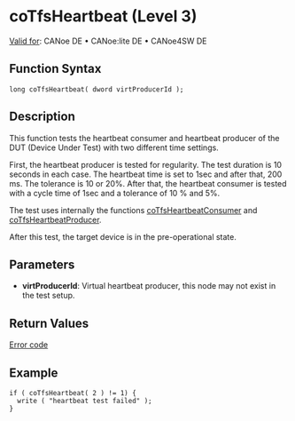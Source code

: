 # coTfsHeartbeat (Level 3)

[Valid for](../../../../Shared/FeatureAvailability.md): CANoe DE • CANoe:lite DE • CANoe4SW DE

## Function Syntax

```plaintext
long coTfsHeartbeat( dword virtProducerId );
```

## Description

This function tests the heartbeat consumer and heartbeat producer of the DUT (Device Under Test) with two different time settings.

First, the heartbeat producer is tested for regularity. The test duration is 10 seconds in each case. The heartbeat time is set to 1sec and after that, 200 ms. The tolerance is 10 or 20%. After that, the heartbeat consumer is tested with a cycle time of 1sec and a tolerance of 10 % and 5%.

The test uses internally the functions [coTfsHeartbeatConsumer](CAPLfunctionCoTfsHeartbeatConsumer.md) and [coTfsHeartbeatProducer](CAPLfunctionCoTfsHeartbeatProducer.md).

After this test, the target device is in the pre-operational state.

## Parameters

- **virtProducerId**: Virtual heartbeat producer, this node may not exist in the test setup.

## Return Values

[Error code](../CAPLfunctionsCANopenNLTFSErrorCodes.md)

## Example

```plaintext
if ( coTfsHeartbeat( 2 ) != 1) {
  write ( "heartbeat test failed" );
}
```
